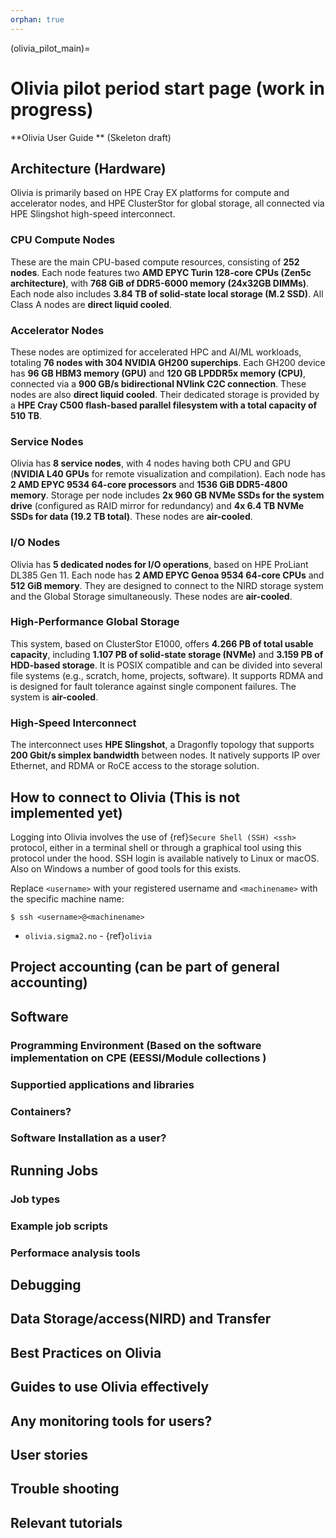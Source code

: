 ```yaml
---
orphan: true
---
```



(olivia_pilot_main)=

# Olivia pilot period start page (work in progress)

**Olivia User Guide ** (Skeleton draft)


## Architecture (Hardware)

Olivia is primarily based on HPE Cray EX platforms for compute and accelerator nodes, and HPE ClusterStor for global storage, all connected via HPE Slingshot high-speed interconnect.

### CPU Compute Nodes

These are the main CPU-based compute resources, consisting of **252 nodes**. Each node features two **AMD EPYC Turin 128-core CPUs (Zen5c architecture)**, with **768 GiB of DDR5-6000 memory (24x32GB DIMMs)**. Each node also includes **3.84 TB of solid-state local storage (M.2 SSD)**. All Class A nodes are **direct liquid cooled**.

### Accelerator Nodes

These nodes are optimized for accelerated HPC and AI/ML workloads, totaling **76 nodes with 304 NVIDIA GH200 superchips**. Each GH200 device has **96 GB HBM3 memory (GPU)** and **120 GB LPDDR5x memory (CPU)**, connected via a **900 GB/s bidirectional NVlink C2C connection**. These nodes are also **direct liquid cooled**. Their dedicated storage is provided by a **HPE Cray C500 flash-based parallel filesystem with a total capacity of 510 TB**.


### Service Nodes

Olivia has **8 service nodes**, with 4 nodes having both CPU and GPU (**NVIDIA L40 GPUs** for remote visualization and compilation). Each node has **2 AMD EPYC 9534 64-core processors** and **1536 GiB DDR5-4800 memory**. Storage per node includes **2x 960 GB NVMe SSDs for the system drive** (configured as RAID mirror for redundancy) and **4x 6.4 TB NVMe SSDs for data (19.2 TB total)**. These nodes are **air-cooled**.

### I/O Nodes

Olivia has **5 dedicated nodes for I/O operations**, based on HPE ProLiant DL385 Gen 11. Each node has **2 AMD EPYC Genoa 9534 64-core CPUs** and **512 GiB memory**. They are designed to connect to the NIRD storage system and the Global Storage simultaneously. These nodes are **air-cooled**.

### High-Performance Global Storage

This system, based on ClusterStor E1000, offers **4.266 PB of total usable capacity**, including **1.107 PB of solid-state storage (NVMe)** and **3.159 PB of HDD-based storage**. It is POSIX compatible and can be divided into several file systems (e.g., scratch, home, projects, software). It supports RDMA and is designed for fault tolerance against single component failures. The system is **air-cooled**.

### High-Speed Interconnect

The interconnect uses **HPE Slingshot**, a Dragonfly topology that supports **200 Gbit/s simplex bandwidth** between nodes. It natively supports IP over Ethernet, and RDMA or RoCE access to the storage solution.


## How to connect to Olivia (This is not implemented yet)
Logging into Olivia involves the use of {ref}`Secure Shell (SSH) <ssh>` protocol,
either in a terminal shell or through a graphical tool using this protocol
under the hood.  SSH login is available natively to Linux or macOS. Also on
Windows a number of good tools for this exists.

Replace `<username>` with your registered username and `<machinename>` with the
specific machine name:
```console
$ ssh <username>@<machinename>
```
- `olivia.sigma2.no` - {ref}`olivia`


## Project accounting (can be part of general accounting)
## Software

### Programming Environment (Based on the software implementation on CPE (EESSI/Module collections )
### Supportied applications and libraries
### Containers?
### Software Installation as a user?


## Running Jobs

### Job types
### Example job scripts
### Performace analysis tools


## Debugging
## Data Storage/access(NIRD) and Transfer
## Best Practices on Olivia
## Guides to use Olivia effectively
## Any monitoring tools for users?
## User stories
## Trouble shooting
## Relevant tutorials



